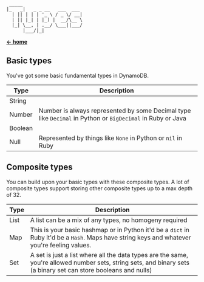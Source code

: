 ```
 _____                      
|_   _|   _ _ __   ___  ___ 
  | || | | | '_ \ / _ \/ __|
  | || |_| | |_) |  __/\__ \
  |_| \__, | .__/ \___||___/
      |___/|_|  
```
[**<- home**](./README.md)




## Basic types

You've got some basic fundamental types in DynamoDB.

| Type | Description |
|------|-------------|
| String | |
| Number | Number is always represented by some Decimal type like `Decimal` in Python or `BigDecimal` in Ruby or Java |
| Boolean | |
| Null | Represented by things like `None` in Python or `nil` in Ruby |

## Composite types 

You can build upon your basic types with these composite types. A lot of composite types support storing other composite types up to a max depth of 32.

| Type | Description |
|------|-------------|
| List | A list can be a mix of any types, no homogeny required |
| Map | This is your basic hashmap or in Python it'd be a `dict` in Ruby it'd be a `Hash`. Maps have string keys and whatever you're feeling values. |
| Set | A set is just a list where all the data types are the same, you're allowed number sets, string sets, and binary sets (a binary set can store booleans and nulls) |

